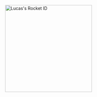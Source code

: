 <a href="https://app.rocketseat.com.br/me/kazehayadev"><img src="https://app.rocketseat.com.br/api/rocketid/share?slug=kazehayadev&type=card" width="280" alt="Lucas's Rocket ID"/></a>
